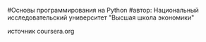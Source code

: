 #Основы программирования на Python
#автор: Национальный исследовательский университет "Высшая школа экономики"

источник coursera.org